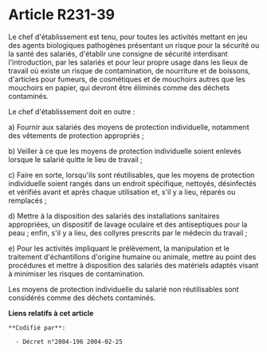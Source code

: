 # Article R231-39

Le chef d'établissement est tenu, pour toutes les activités mettant en jeu des agents biologiques pathogènes présentant un
risque pour la sécurité ou la santé des salariés, d'établir une consigne de sécurité interdisant l'introduction, par les
salariés et pour leur propre usage dans les lieux de travail où existe un risque de contamination, de nourriture et de
boissons, d'articles pour fumeurs, de cosmétiques et de mouchoirs autres que les mouchoirs en papier, qui devront être
éliminés comme des déchets contaminés.

Le chef d'établissement doit en outre :

a) Fournir aux salariés des moyens de protection individuelle, notamment des vêtements de protection appropriés ;

b) Veiller à ce que les moyens de protection individuelle soient enlevés lorsque le salarié quitte le lieu de travail ;

c) Faire en sorte, lorsqu'ils sont réutilisables, que les moyens de protection individuelle soient rangés dans un endroit
spécifique, nettoyés, désinfectés et vérifiés avant et après chaque utilisation et, s'il y a lieu, réparés ou remplacés ;

d) Mettre à la disposition des salariés des installations sanitaires appropriées, un dispositif de lavage oculaire et des
antiseptiques pour la peau ; enfin, s'il y a lieu, des collyres prescrits par le médecin du travail ;

e) Pour les activités impliquant le prélèvement, la manipulation et le traitement d'échantillons d'origine humaine ou
animale, mettre au point des procédures et mettre à disposition des salariés des matériels adaptés visant à minimiser les
risques de contamination.

Les moyens de protection individuelle du salarié non réutilisables sont considérés comme des déchets contaminés.

**Liens relatifs à cet article**

	**Codifié par**:

	  - Décret n°2004-196 2004-02-25
